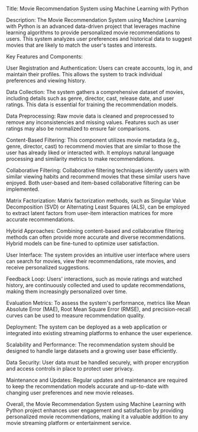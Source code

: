 Title: Movie Recommendation System using Machine Learning with Python

Description:
The Movie Recommendation System using Machine Learning with Python is an advanced data-driven project that leverages machine learning algorithms to provide personalized movie recommendations to users. This system analyzes user preferences and historical data to suggest movies that are likely to match the user's tastes and interests.

Key Features and Components:

User Registration and Authentication: Users can create accounts, log in, and maintain their profiles. This allows the system to track individual preferences and viewing history.

Data Collection: The system gathers a comprehensive dataset of movies, including details such as genre, director, cast, release date, and user ratings. This data is essential for training the recommendation models.

Data Preprocessing: Raw movie data is cleaned and preprocessed to remove any inconsistencies and missing values. Features such as user ratings may also be normalized to ensure fair comparisons.

Content-Based Filtering: This component utilizes movie metadata (e.g., genre, director, cast) to recommend movies that are similar to those the user has already liked or interacted with. It employs natural language processing and similarity metrics to make recommendations.

Collaborative Filtering: Collaborative filtering techniques identify users with similar viewing habits and recommend movies that these similar users have enjoyed. Both user-based and item-based collaborative filtering can be implemented.

Matrix Factorization: Matrix factorization methods, such as Singular Value Decomposition (SVD) or Alternating Least Squares (ALS), can be employed to extract latent factors from user-item interaction matrices for more accurate recommendations.

Hybrid Approaches: Combining content-based and collaborative filtering methods can often provide more accurate and diverse recommendations. Hybrid models can be fine-tuned to optimize user satisfaction.

User Interface: The system provides an intuitive user interface where users can search for movies, view their recommendations, rate movies, and receive personalized suggestions.

Feedback Loop: Users' interactions, such as movie ratings and watched history, are continuously collected and used to update recommendations, making them increasingly personalized over time.

Evaluation Metrics: To assess the system's performance, metrics like Mean Absolute Error (MAE), Root Mean Square Error (RMSE), and precision-recall curves can be used to measure recommendation quality.

Deployment: The system can be deployed as a web application or integrated into existing streaming platforms to enhance the user experience.

Scalability and Performance: The recommendation system should be designed to handle large datasets and a growing user base efficiently.

Data Security: User data must be handled securely, with proper encryption and access controls in place to protect user privacy.

Maintenance and Updates: Regular updates and maintenance are required to keep the recommendation models accurate and up-to-date with changing user preferences and new movie releases.

Overall, the Movie Recommendation System using Machine Learning with Python project enhances user engagement and satisfaction by providing personalized movie recommendations, making it a valuable addition to any movie streaming platform or entertainment service.

